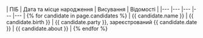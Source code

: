 | ПІБ | Дата та місце народження | Висування | Відомості |
|--- |--- |--- |--- |--- | {% for candidate in page.candidates %}
| {{ candidate.name }} | {{ candidate.birth }} | {{ candidate.party }}, зареєстрований {{ candidate.date }} | {{ candidate.about }} | {% endfor %}   
